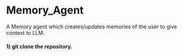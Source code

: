 # Memory_Agent
A Memory agent which creates/updates memories of the user to give context to LLM.


#### 1)  git clone the repository.
```
```
